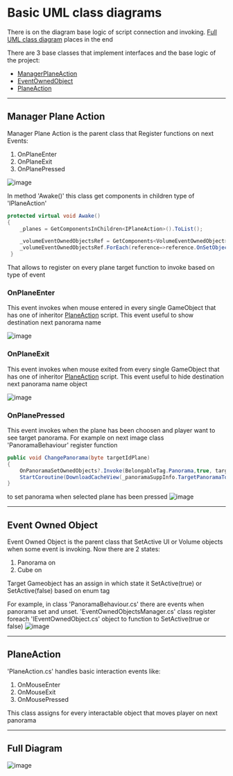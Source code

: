 # Basic UML class diagrams

There is on the diagram base logic of script connection and invoking. [Full UML class diagram](#Full-Diagram) places in the end
 
There are 3 base classes that implement interfaces and the base logic of the project:
- [ManagerPlaneAction](#Manager-Plane-Action)
- [EventOwnedObject](#Event-Owned-Object)
- [PlaneAction](#Plane-Action)

___

## Manager Plane Action

Manager Plane Action is the parent class that Register functions on next Events:
1. OnPlaneEnter
2. OnPlaneExit
3. OnPlanePressed

![image](https://user-images.githubusercontent.com/62260078/193459213-b094e2a4-a667-498d-85ef-bc354dc48f18.png)

In method 'Awake()' this class get components in children type of 'IPlaneAction'
```cs
protected virtual void Awake()
{
    _planes = GetComponentsInChildren<IPlaneAction>().ToList();

    _volumeEventOwnedObjectsRef = GetComponents<VolumeEventOwnedObject>().ToList();
    _volumeEventOwnedObjectsRef.ForEach(reference=>reference.OnSetObjectFromCube+=SetPlanesIdOnPanelSet);
 }
```
That allows to register on every plane target function to invoke based on type of event


### OnPlaneEnter

This event invokes when mouse entered in every single GameObject that has one of inheritor [PlaneAction](#PlaneAction) script.
This event useful to show destination next panorama name

![image](https://user-images.githubusercontent.com/62260078/193460598-a69bc606-daa9-40a4-8aa5-3a90a4c3247f.png)


### OnPlaneExit

This event invokes when mouse exited from every single GameObject that has one of inheritor [PlaneAction](#PlaneAction) script.
This event useful to hide destination next panorama name object

![image](https://user-images.githubusercontent.com/62260078/193460542-baad2d4c-1419-44c5-9971-cac950678682.png)


### OnPlanePressed

This event invokes when the plane has been choosen and player want to see target panorama.
For example on next image class 'PanoramaBehaviour' register function
```cs 
public void ChangePanorama(byte targetIdPlane)
{
    OnPanoramaSetOwnedObjects?.Invoke(BelongableTag.Panorama,true, targetIdPlane);
    StartCoroutine(DownloadCacheView(_panoramaSuppInfo.TargetPanoramaToLoad[targetIdPlane]));
}
```
to set panorama when selected plane has been pressed
![image](https://user-images.githubusercontent.com/62260078/193460161-a851201e-2749-486b-bf6f-f037eae9852d.png)

___

## Event Owned Object

Event Owned Object is the parent class that SetActive UI or Volume objects when some event is invoking.
Now there are 2 states:
1. Panorama on
2. Cube on

Target Gameobject has an assign in which state it SetActive(true) or SetActive(false) based on enum tag

For example, in class 'PanoramaBehaviour.cs' there are events when panorama set and unset. 
'EventOwnedObjectsManager.cs' class register foreach 'IEventOwnedObject.cs' object to function to SetActive(true or false)
![image](https://user-images.githubusercontent.com/62260078/193467155-ee05ef5c-7637-4b1a-ae78-f87355576de4.png)

___

## PlaneAction

'PlaneAction.cs' handles basic interaction events like:
1. OnMouseEnter
2. OnMouseExit
3. OnMousePressed

This class assigns for every interactable object that moves player on next panorama
___

## Full Diagram

![image](https://user-images.githubusercontent.com/62260078/193456555-a176a3f7-c652-4cbe-ad8a-0b6920fe6b38.png)
